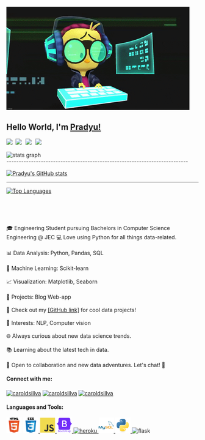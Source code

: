 ![](https://github.com/prxdyu/prxdyu/blob/main/coding.gif)
 ## Hello World, I'm [Pradyu!](https://www.linkedin.com/in/prxdyu/) 

 <a href="https://www.linkedin.com/in/prxdyu/">
  <img align="left" width="24px" src="https://cdn.simpleicons.org/linkedin"  />
</a>
<a href="mailto:mailtomepradyu1742@gmail.com">
  <img align="left" width="26px" src="https://cdn.simpleicons.org/gmail" />
</a>
<a href="https://www.instagram.com/_prxdyu_/?igsh=YzNyNDg1cWZlM2ty">
  <img align="left" width="26px" src="https://cdn.simpleicons.org/instagram" />
</a>
<a href="https://medium.com/@prxdyu">
  <img align="left" width="26px" src="https://cdn.simpleicons.org/medium/777777" />
</a>
<br>
</br>

<div>
  <img src="http://github-profile-summary-cards.vercel.app/api/cards/profile-details?username=prxdyu&theme=merko" width=750  alt="stats graph"/>

</div>
--------------------------------------------------------------------------

[![Pradyu's GitHub stats](https://github-readme-stats.vercel.app/api?username=prxdyu&show_icons=true&theme=merko)](https://github.com/anuraghazra/github-readme-stats)

--------------------------------------------------------------------------
[![Top Languages](https://github-readme-stats.vercel.app/api/top-langs/?username=prxdyu&layout=compact&theme=merko)](https://github.com/anuraghazra/github-readme-stats)



<br>
<br>
<br />

🎓 Engineering Student pursuing Bachelors in Computer Science Engineering @ JEC
💻 Love using Python for all things data-related.
<br>
<br>
📊 Data Analysis: Python, Pandas, SQL
<br>
<br>
🤖 Machine Learning: Scikit-learn
<br>
<br>
📈 Visualization: Matplotlib, Seaborn
<br>
<br>
🚀 Projects: Blog Web-app
<br>
<br>
🚀 Check out my [[GitHub link]](https://github.com/prxdyu) for cool data projects!
<br>
<br>
🌱 Interests: NLP, Computer vision
<br>
<br>
🌐 Always curious about new data science trends.
<br>
<br>
📚 Learning about the latest tech in data.
<br>
<br>
👀 Open to collaboration and new data adventures. Let's chat! 🚀


<h4 align="left">Connect with me:</h4>
<p align="left">

<a href="https://www.linkedin.com/in/prxdyu" target="blank"><img align="center" src="https://raw.githubusercontent.com/rahuldkjain/github-profile-readme-generator/master/src/images/icons/Social/linked-in-alt.svg" alt="caroldsillva" height="30" width="40" /></a>
<a href="" target="blank"><img align="center" src="https://raw.githubusercontent.com/rahuldkjain/github-profile-readme-generator/master/src/images/icons/Social/facebook.svg" alt="caroldsillva" height="30" width="40" /></a>
<a href="https://www.instagram.com/_prxdyu_" target="blank"><img align="center" src="https://raw.githubusercontent.com/rahuldkjain/github-profile-readme-generator/master/src/images/icons/Social/instagram.svg" alt="caroldsillva" height="30" width="40" /></a>

</p>

<h4 align="left">Languages and Tools:</h4>


<a href="https://www.w3.org/html/" target="_blank" rel="noreferrer"> <img src="https://raw.githubusercontent.com/devicons/devicon/master/icons/html5/html5-original-wordmark.svg" alt="html5" width="40" height="40"/></a>   <a href="https://www.w3schools.com/css/" target="_blank" rel="noreferrer"> <img src="https://raw.githubusercontent.com/devicons/devicon/master/icons/css3/css3-original-wordmark.svg" alt="css3" width="40" height="40"/> </a>  <a href="https://developer.mozilla.org/en-US/docs/Web/JavaScript" target="_blank" rel="noreferrer"> <img src="https://raw.githubusercontent.com/devicons/devicon/master/icons/javascript/javascript-original.svg" alt="javascript" width="40" height="40"/> </a>  <a href="https://getbootstrap.com" target="_blank" rel="noreferrer"> <img src="https://raw.githubusercontent.com/devicons/devicon/master/icons/bootstrap/bootstrap-plain-wordmark.svg" alt="bootstrap" width="40" height="40"/> </a>  <a href="https://heroku.com" target="_blank" rel="noreferrer"> <img src="https://www.vectorlogo.zone/logos/heroku/heroku-icon.svg" alt="heroku" width="40" height="40"/> </a>  <a href="https://www.mysql.com/" target="_blank" rel="noreferrer"> <img src="https://raw.githubusercontent.com/devicons/devicon/master/icons/mysql/mysql-original-wordmark.svg" alt="mysql" width="40" height="40"/> </a>  <a href="https://www.python.org" target="_blank" rel="noreferrer"> <img src="https://raw.githubusercontent.com/devicons/devicon/master/icons/python/python-original.svg" alt="python" width="40" height="40"/> </a>  <img src="https://www.vectorlogo.zone/logos/pocoo_flask/pocoo_flask-ar21.svg" alt="flask" width="70" height="55"/>


